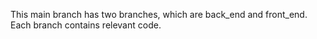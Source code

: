 This main branch has two branches, which are back_end and front_end. Each branch contains relevant code.
